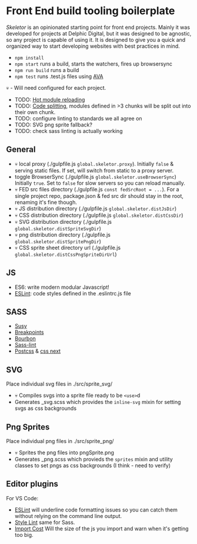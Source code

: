# Front End build tooling boilerplate 

_Skeletor_ is an opinionated starting point for front end projects. Mainly it was developed for projects at Delphic Digital, but it was designed to be agnostic, so any project is capable of using it. It is designed to give you a quick and organized way to start developing websites with best practices in mind.

 - `npm install`
 - `npm start` runs a build, starts the watchers, fires up browsersync
 - `npm run build` runs a build
 - `npm test` runs .test.js files using [AVA](https://github.com/avajs/ava)

💀 - Will need configured for each project.

 - TODO: [Hot module reloading](https://css-tricks.com/combine-webpack-gulp-4/)
 - TODO: [Code splitting](https://webpack.js.org/plugins/commons-chunk-plugin/), modules defined in >3 chunks will be split out into their own chunk. 
 - TODO: configure linting to standards we all agree on
 - TODO: SVG png sprite fallback?
 - TODO: check sass linting is actually working

## General

 - 💀 local proxy (./gulpfile.js `global.skeletor.proxy`). Initially `false` & serving static files. If set, will switch from static to a proxy server.
 - toggle BrowserSync (./gulpfile.js `global.skeletor.useBrowserSync`) Initially `true`. Set to `false` for slow servers so you can reload manually.
 - 💀 FED src files directory (./gulpfile.js `const fedSrcRoot = ...`). For a single project repo, package.json & fed src dir should stay in the root, renaming it's fine though.
 - 💀 JS distribution directory (./gulpfile.js `global.skeletor.distJsDir`)
 - 💀 CSS distribution directory (./gulpfile.js `global.skeletor.distCssDir`)
 - 💀 SVG distribution directory (./gulpfile.js `global.skeletor.distSpriteSvgDir`)
 - 💀 png distribution directory (./gulpfile.js `global.skeletor.distSpritePngDir`)
 - 💀 CSS sprite sheet directory url (./gulpfile.js `global.skeletor.distCssPngSpriteDirUrl`) 

## JS

 - ES6: write modern modular Javascript!
 - [ESLint](https://eslint.org/): code styles defined in the .eslintrc.js file

## SASS

 - [Susy](http://oddbird.net/susy/)
 - [Breakpoints](http://breakpoint-sass.com/)
 - [Bourbon](http://bourbon.io/)
 - [Sass-lint](https://github.com/sasstools/sass-lint)
 - [Postcss](http://postcss.org/) & [css next](http://cssnext.io/)

## SVG

Place individual svg files in ./src/sprite_svg/

 - 💀 Compiles svgs into a sprite file ready to be `<use>`d
 - Generates _svg.scss which provides the `inline-svg` mixin for setting svgs as css backgrounds

## Png Sprites

Place individual png files in ./src/sprite_png/

 - 💀 Sprites the png files into pngSprite.png
 - Generates _png.scss which provieds the `sprites` mixin and utility classes to set pngs as css backgrounds (I think - need to verify)

## Editor plugins

For VS Code:

 - [ESLint](https://marketplace.visualstudio.com/items?itemName=dbaeumer.vscode-eslint) will underline code formatting issues so you can catch them without relying on the command line output.
 - [Style Lint](https://marketplace.visualstudio.com/items?itemName=shinnn.stylelint) same for Sass.
 - [Import Cost](https://marketplace.visualstudio.com/items?itemName=wix.vscode-import-cost) Will the size of the js you import and warn when it's getting too big.